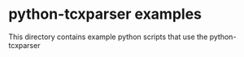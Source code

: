 # python-tcxparser examples

This directory contains example python scripts that use the python-tcxparser

